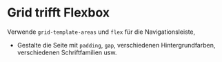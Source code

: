 # Grid trifft Flexbox

Verwende `grid-template-areas` und `flex` für die Navigationsleiste,  
- Gestalte die Seite mit `padding`, `gap`, verschiedenen Hintergrundfarben, verschiedenen Schriftfamilien usw.

 
